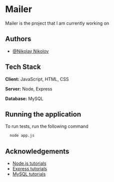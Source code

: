 
# Mailer

Mailer is the project that I am currently working on
## Authors

- [@Nikolay Nikolov](https://www.github.com/Nikolai4ac)


## Tech Stack

**Client:** JavaScript, HTML, CSS

**Server:** Node, Express

**Database:** MySQL

## Running the application

To run tests, run the following command

```bash
  node app.js
```


## Acknowledgements

 - [Node.js tutorials](https://www.w3schools.com/nodejs/)
 - [Express tutorials](https://www.tutorialspoint.com/expressjs/index.htm)
 - [MySQL tutorials](https://www.w3schools.com/MySQL/default.asp)


